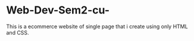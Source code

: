 # Web-Dev-Sem2-cu-
This is a ecommerce website of single page that i create using only HTML and CSS.
